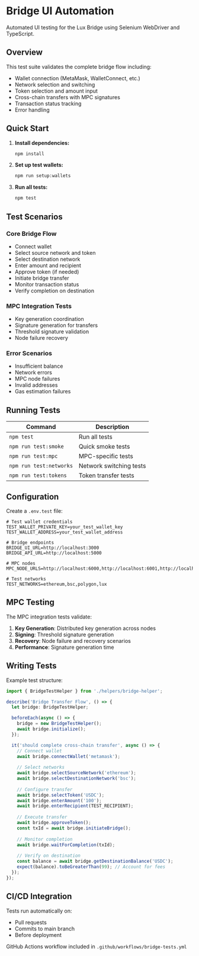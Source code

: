 # Bridge UI Automation

Automated UI testing for the Lux Bridge using Selenium WebDriver and TypeScript.

## Overview

This test suite validates the complete bridge flow including:
- Wallet connection (MetaMask, WalletConnect, etc.)
- Network selection and switching
- Token selection and amount input
- Cross-chain transfers with MPC signatures
- Transaction status tracking
- Error handling

## Quick Start

1. **Install dependencies:**
   ```sh
   npm install
   ```

2. **Set up test wallets:**
   ```sh
   npm run setup:wallets
   ```

3. **Run all tests:**
   ```sh
   npm test
   ```

## Test Scenarios

### Core Bridge Flow
- Connect wallet
- Select source network and token
- Select destination network
- Enter amount and recipient
- Approve token (if needed)
- Initiate bridge transfer
- Monitor transaction status
- Verify completion on destination

### MPC Integration Tests
- Key generation coordination
- Signature generation for transfers
- Threshold signature validation
- Node failure recovery

### Error Scenarios
- Insufficient balance
- Network errors
- MPC node failures
- Invalid addresses
- Gas estimation failures

## Running Tests

| Command | Description |
|---------|-------------|
| `npm test` | Run all tests |
| `npm run test:smoke` | Quick smoke tests |
| `npm run test:mpc` | MPC-specific tests |
| `npm run test:networks` | Network switching tests |
| `npm run test:tokens` | Token transfer tests |

## Configuration

Create a `.env.test` file:

```env
# Test wallet credentials
TEST_WALLET_PRIVATE_KEY=your_test_wallet_key
TEST_WALLET_ADDRESS=your_test_wallet_address

# Bridge endpoints
BRIDGE_UI_URL=http://localhost:3000
BRIDGE_API_URL=http://localhost:5000

# MPC nodes
MPC_NODE_URLS=http://localhost:6000,http://localhost:6001,http://localhost:6002

# Test networks
TEST_NETWORKS=ethereum,bsc,polygon,lux
```

## MPC Testing

The MPC integration tests validate:
1. **Key Generation**: Distributed key generation across nodes
2. **Signing**: Threshold signature generation
3. **Recovery**: Node failure and recovery scenarios
4. **Performance**: Signature generation time

## Writing Tests

Example test structure:

```typescript
import { BridgeTestHelper } from './helpers/bridge-helper';

describe('Bridge Transfer Flow', () => {
  let bridge: BridgeTestHelper;

  beforeEach(async () => {
    bridge = new BridgeTestHelper();
    await bridge.initialize();
  });

  it('should complete cross-chain transfer', async () => {
    // Connect wallet
    await bridge.connectWallet('metamask');
    
    // Select networks
    await bridge.selectSourceNetwork('ethereum');
    await bridge.selectDestinationNetwork('bsc');
    
    // Configure transfer
    await bridge.selectToken('USDC');
    await bridge.enterAmount('100');
    await bridge.enterRecipient(TEST_RECIPIENT);
    
    // Execute transfer
    await bridge.approveToken();
    const txId = await bridge.initiateBridge();
    
    // Monitor completion
    await bridge.waitForCompletion(txId);
    
    // Verify on destination
    const balance = await bridge.getDestinationBalance('USDC');
    expect(balance).toBeGreaterThan(99); // Account for fees
  });
});
```

## CI/CD Integration

Tests run automatically on:
- Pull requests
- Commits to main branch
- Before deployment

GitHub Actions workflow included in `.github/workflows/bridge-tests.yml`